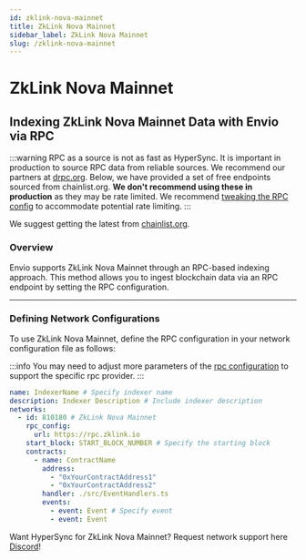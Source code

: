 ```yaml
---
id: zklink-nova-mainnet
title: ZkLink Nova Mainnet
sidebar_label: ZkLink Nova Mainnet
slug: /zklink-nova-mainnet
---
```


# ZkLink Nova Mainnet

## Indexing ZkLink Nova Mainnet Data with Envio via RPC

:::warning
RPC as a source is not as fast as HyperSync. It is important in production to source RPC data from reliable sources. We recommend our partners at [drpc.org](https://drpc.org). Below, we have provided a set of free endpoints sourced from chainlist.org. **We don't recommend using these in production** as they may be rate limited. We recommend [tweaking the RPC config](./rpc-sync) to accommodate potential rate limiting.
:::

We suggest getting the latest from [chainlist.org](https://chainlist.org).

### Overview

Envio supports ZkLink Nova Mainnet through an RPC-based indexing approach. This method allows you to ingest blockchain data via an RPC endpoint by setting the RPC configuration.

---

### Defining Network Configurations

To use ZkLink Nova Mainnet, define the RPC configuration in your network configuration file as follows:

:::info
You may need to adjust more parameters of the [rpc configuration](./rpc-sync) to support the specific rpc provider. 
:::

```yaml
name: IndexerName # Specify indexer name
description: Indexer Description # Include indexer description
networks:
  - id: 810180 # ZkLink Nova Mainnet
    rpc_config:
      url: https://rpc.zklink.io 
    start_block: START_BLOCK_NUMBER # Specify the starting block
    contracts:
      - name: ContractName
        address:
          - "0xYourContractAddress1"
          - "0xYourContractAddress2"
        handler: ./src/EventHandlers.ts
        events:
          - event: Event # Specify event
          - event: Event
```

Want HyperSync for ZkLink Nova Mainnet? Request network support here [Discord](https://discord.gg/fztEvj79m3)!
